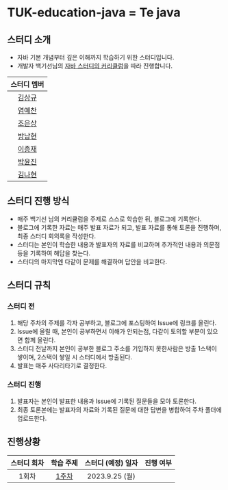 # TUK-education-java = Te java


## 스터디 소개
 - 자바 기본 개념부터 깊은 이해까지 학습하기 위한 스터디입니다.
 - 개발자 백기선님의 [자바 스터디의 커리큘럼](https://github.com/whiteship/live-study/issues?q=is%3Aissue+is%3Aclosed)을 따라 진행합니다.


| 스터디 멤버 |
| :---: |
| [김상규](https://github.com/ggyu0629) |
| [염예찬](https://github.com/yyechan0602) |
| [조은상](https://github.com/JoEunSang) |
| [방남현](https://github.com/bnh5992) |
| [이종재](https://github.com/dlwhdwo37) |
| [박윤진](https://github.com/qkrbswls) |
| [김나현](https://github.com/bluewing0303) |


## 스터디 진행 방식
- 매주 백기선 님의 커리큘럼을 주제로 스스로 학습한 뒤, 블로그에 기록한다.
- 블로그에 기록한 자료는 매주 발표 자료가 되고, 발표 자료를 통해 토론을 진행하며, 최종 스터디 회의록을 작성한다.
- 스터디는 본인이 학습한 내용과 발표자의 자료를 비교하며 추가적인 내용과 의문점 등을 기록하여 해답을 찾는다.
- 스터디의 마지막엔 다같이 문제를 해결하며 답안을 비교한다.


## 스터디 규칙
### 스터디 전
1. 해당 주차의 주제를 각자 공부하고, 블로그에 포스팅하여 Issue에 링크를 올린다.
2. Issue에 올릴 때, 본인이 공부하면서 이해가 안되는점, 다같이 토의할 부분이 있으면 함께 올린다.
3. 스터디 전날까지 본인이 공부한 블로그 주소를 기입하지 못한사람은 방출 1스택이 쌓이며, 2스택이 쌓일 시 스터디에서 방출된다.
4. 발표는 매주 사다리타기로 결정한다.


### 스터디 진행
1. 발표자는 본인이 발표한 내용과 Issue에 기록된 질문들을 모아 토론한다.
2. 최종 토론본에는 발표자의 자료와 기록된 질문에 대한 답변을 병합하여 주차 폴더에 업로드한다.


## 진행상황
| 스터디 회차 | 학습 주제 | 스터디 (예정) 일자 | 진행 여부 |
| :---: | :---: | :---: | :---: |
| 1회차 | [1주차](https://github.com/TUK-education-java/study/issues/1) | 2023.9.25 (월) | |
